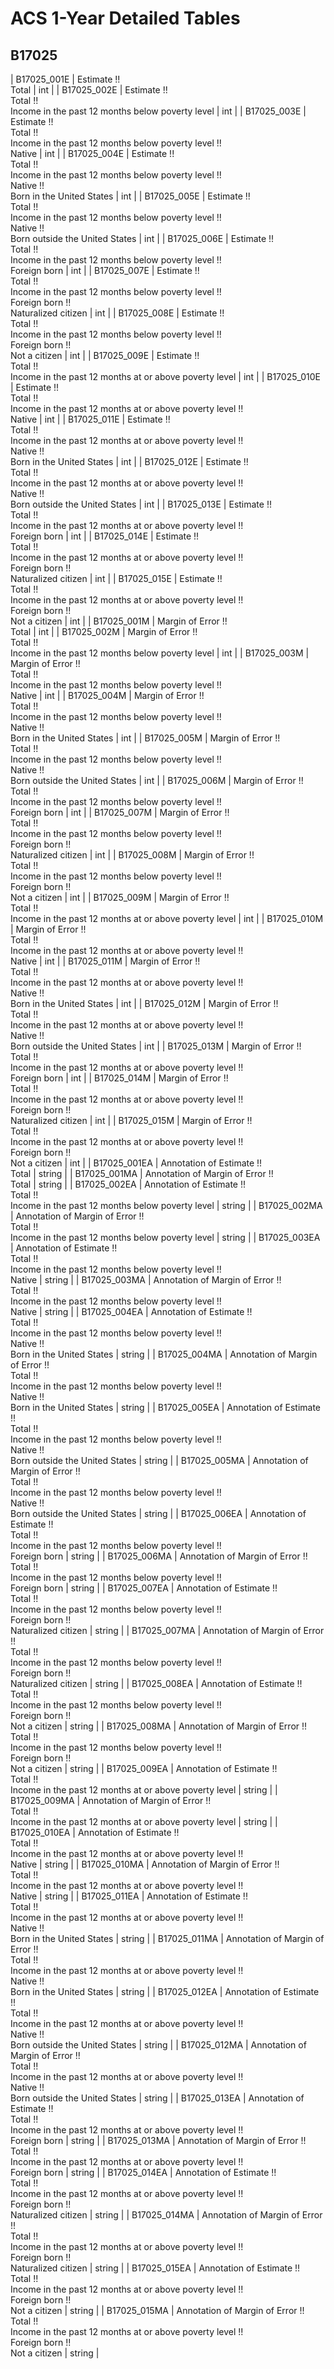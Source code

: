 # ACS 1-Year Detailed Tables

## B17025

| B17025_001E | Estimate !!<br>Total | int |
| B17025_002E | Estimate !!<br>Total !!<br>Income in the past 12 months below poverty level | int |
| B17025_003E | Estimate !!<br>Total !!<br>Income in the past 12 months below poverty level !!<br>Native | int |
| B17025_004E | Estimate !!<br>Total !!<br>Income in the past 12 months below poverty level !!<br>Native !!<br>Born in the United States | int |
| B17025_005E | Estimate !!<br>Total !!<br>Income in the past 12 months below poverty level !!<br>Native !!<br>Born outside the United States | int |
| B17025_006E | Estimate !!<br>Total !!<br>Income in the past 12 months below poverty level !!<br>Foreign born | int |
| B17025_007E | Estimate !!<br>Total !!<br>Income in the past 12 months below poverty level !!<br>Foreign born !!<br>Naturalized citizen | int |
| B17025_008E | Estimate !!<br>Total !!<br>Income in the past 12 months below poverty level !!<br>Foreign born !!<br>Not a citizen | int |
| B17025_009E | Estimate !!<br>Total !!<br>Income in the past 12 months at or above poverty level | int |
| B17025_010E | Estimate !!<br>Total !!<br>Income in the past 12 months at or above poverty level !!<br>Native | int |
| B17025_011E | Estimate !!<br>Total !!<br>Income in the past 12 months at or above poverty level !!<br>Native !!<br>Born in the United States | int |
| B17025_012E | Estimate !!<br>Total !!<br>Income in the past 12 months at or above poverty level !!<br>Native !!<br>Born outside the United States | int |
| B17025_013E | Estimate !!<br>Total !!<br>Income in the past 12 months at or above poverty level !!<br>Foreign born | int |
| B17025_014E | Estimate !!<br>Total !!<br>Income in the past 12 months at or above poverty level !!<br>Foreign born !!<br>Naturalized citizen | int |
| B17025_015E | Estimate !!<br>Total !!<br>Income in the past 12 months at or above poverty level !!<br>Foreign born !!<br>Not a citizen | int |
| B17025_001M | Margin of Error !!<br>Total | int |
| B17025_002M | Margin of Error !!<br>Total !!<br>Income in the past 12 months below poverty level | int |
| B17025_003M | Margin of Error !!<br>Total !!<br>Income in the past 12 months below poverty level !!<br>Native | int |
| B17025_004M | Margin of Error !!<br>Total !!<br>Income in the past 12 months below poverty level !!<br>Native !!<br>Born in the United States | int |
| B17025_005M | Margin of Error !!<br>Total !!<br>Income in the past 12 months below poverty level !!<br>Native !!<br>Born outside the United States | int |
| B17025_006M | Margin of Error !!<br>Total !!<br>Income in the past 12 months below poverty level !!<br>Foreign born | int |
| B17025_007M | Margin of Error !!<br>Total !!<br>Income in the past 12 months below poverty level !!<br>Foreign born !!<br>Naturalized citizen | int |
| B17025_008M | Margin of Error !!<br>Total !!<br>Income in the past 12 months below poverty level !!<br>Foreign born !!<br>Not a citizen | int |
| B17025_009M | Margin of Error !!<br>Total !!<br>Income in the past 12 months at or above poverty level | int |
| B17025_010M | Margin of Error !!<br>Total !!<br>Income in the past 12 months at or above poverty level !!<br>Native | int |
| B17025_011M | Margin of Error !!<br>Total !!<br>Income in the past 12 months at or above poverty level !!<br>Native !!<br>Born in the United States | int |
| B17025_012M | Margin of Error !!<br>Total !!<br>Income in the past 12 months at or above poverty level !!<br>Native !!<br>Born outside the United States | int |
| B17025_013M | Margin of Error !!<br>Total !!<br>Income in the past 12 months at or above poverty level !!<br>Foreign born | int |
| B17025_014M | Margin of Error !!<br>Total !!<br>Income in the past 12 months at or above poverty level !!<br>Foreign born !!<br>Naturalized citizen | int |
| B17025_015M | Margin of Error !!<br>Total !!<br>Income in the past 12 months at or above poverty level !!<br>Foreign born !!<br>Not a citizen | int |
| B17025_001EA | Annotation of Estimate !!<br>Total | string |
| B17025_001MA | Annotation of Margin of Error !!<br>Total | string |
| B17025_002EA | Annotation of Estimate !!<br>Total !!<br>Income in the past 12 months below poverty level | string |
| B17025_002MA | Annotation of Margin of Error !!<br>Total !!<br>Income in the past 12 months below poverty level | string |
| B17025_003EA | Annotation of Estimate !!<br>Total !!<br>Income in the past 12 months below poverty level !!<br>Native | string |
| B17025_003MA | Annotation of Margin of Error !!<br>Total !!<br>Income in the past 12 months below poverty level !!<br>Native | string |
| B17025_004EA | Annotation of Estimate !!<br>Total !!<br>Income in the past 12 months below poverty level !!<br>Native !!<br>Born in the United States | string |
| B17025_004MA | Annotation of Margin of Error !!<br>Total !!<br>Income in the past 12 months below poverty level !!<br>Native !!<br>Born in the United States | string |
| B17025_005EA | Annotation of Estimate !!<br>Total !!<br>Income in the past 12 months below poverty level !!<br>Native !!<br>Born outside the United States | string |
| B17025_005MA | Annotation of Margin of Error !!<br>Total !!<br>Income in the past 12 months below poverty level !!<br>Native !!<br>Born outside the United States | string |
| B17025_006EA | Annotation of Estimate !!<br>Total !!<br>Income in the past 12 months below poverty level !!<br>Foreign born | string |
| B17025_006MA | Annotation of Margin of Error !!<br>Total !!<br>Income in the past 12 months below poverty level !!<br>Foreign born | string |
| B17025_007EA | Annotation of Estimate !!<br>Total !!<br>Income in the past 12 months below poverty level !!<br>Foreign born !!<br>Naturalized citizen | string |
| B17025_007MA | Annotation of Margin of Error !!<br>Total !!<br>Income in the past 12 months below poverty level !!<br>Foreign born !!<br>Naturalized citizen | string |
| B17025_008EA | Annotation of Estimate !!<br>Total !!<br>Income in the past 12 months below poverty level !!<br>Foreign born !!<br>Not a citizen | string |
| B17025_008MA | Annotation of Margin of Error !!<br>Total !!<br>Income in the past 12 months below poverty level !!<br>Foreign born !!<br>Not a citizen | string |
| B17025_009EA | Annotation of Estimate !!<br>Total !!<br>Income in the past 12 months at or above poverty level | string |
| B17025_009MA | Annotation of Margin of Error !!<br>Total !!<br>Income in the past 12 months at or above poverty level | string |
| B17025_010EA | Annotation of Estimate !!<br>Total !!<br>Income in the past 12 months at or above poverty level !!<br>Native | string |
| B17025_010MA | Annotation of Margin of Error !!<br>Total !!<br>Income in the past 12 months at or above poverty level !!<br>Native | string |
| B17025_011EA | Annotation of Estimate !!<br>Total !!<br>Income in the past 12 months at or above poverty level !!<br>Native !!<br>Born in the United States | string |
| B17025_011MA | Annotation of Margin of Error !!<br>Total !!<br>Income in the past 12 months at or above poverty level !!<br>Native !!<br>Born in the United States | string |
| B17025_012EA | Annotation of Estimate !!<br>Total !!<br>Income in the past 12 months at or above poverty level !!<br>Native !!<br>Born outside the United States | string |
| B17025_012MA | Annotation of Margin of Error !!<br>Total !!<br>Income in the past 12 months at or above poverty level !!<br>Native !!<br>Born outside the United States | string |
| B17025_013EA | Annotation of Estimate !!<br>Total !!<br>Income in the past 12 months at or above poverty level !!<br>Foreign born | string |
| B17025_013MA | Annotation of Margin of Error !!<br>Total !!<br>Income in the past 12 months at or above poverty level !!<br>Foreign born | string |
| B17025_014EA | Annotation of Estimate !!<br>Total !!<br>Income in the past 12 months at or above poverty level !!<br>Foreign born !!<br>Naturalized citizen | string |
| B17025_014MA | Annotation of Margin of Error !!<br>Total !!<br>Income in the past 12 months at or above poverty level !!<br>Foreign born !!<br>Naturalized citizen | string |
| B17025_015EA | Annotation of Estimate !!<br>Total !!<br>Income in the past 12 months at or above poverty level !!<br>Foreign born !!<br>Not a citizen | string |
| B17025_015MA | Annotation of Margin of Error !!<br>Total !!<br>Income in the past 12 months at or above poverty level !!<br>Foreign born !!<br>Not a citizen | string |

